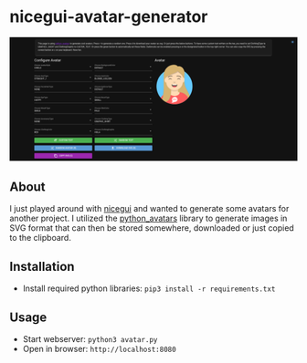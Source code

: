 # nicegui-avatar-generator
![](screenshot.png)
## About
I just played around with [nicegui](https://github.com/zauberzeug/nicegui/) and wanted to generate some avatars for another project. I utilized the [python_avatars](https://github.com/ibonn/python_avatars) library to generate images in SVG format that can then be stored somewhere, downloaded or just copied to the clipboard. 
## Installation
- Install required python libraries: `pip3 install -r requirements.txt`
## Usage
- Start webserver: `python3 avatar.py`
- Open in browser: `http://localhost:8080`